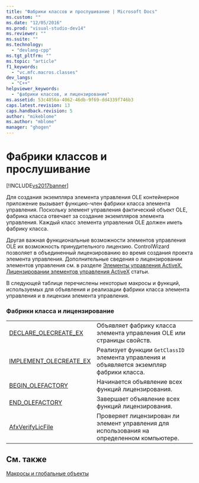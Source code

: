 ```yaml
---
title: "Фабрики классов и прослушивание | Microsoft Docs"
ms.custom: ""
ms.date: "12/05/2016"
ms.prod: "visual-studio-dev14"
ms.reviewer: ""
ms.suite: ""
ms.technology: 
  - "devlang-cpp"
ms.tgt_pltfrm: ""
ms.topic: "article"
f1_keywords: 
  - "vc.mfc.macros.classes"
dev_langs: 
  - "C++"
helpviewer_keywords: 
  - "фабрики классов, и лицензирование"
ms.assetid: 53c4856a-4062-46db-9f69-dd4339f746b3
caps.latest.revision: 13
caps.handback.revision: 5
author: "mikeblome"
ms.author: "mblome"
manager: "ghogen"
---
```

# Фабрики классов и прослушивание
[!INCLUDE[vs2017banner](../../assembler/inline/includes/vs2017banner.md)]

Для создания экземпляра элемента управления OLE контейнерное приложение вызывает функцию\-член фабрики класса элемента управления.  Поскольку элемент управления фактический объект OLE, фабрика класса отвечает за создание экземпляров элемента управления.  Каждый класс элемента управления OLE должен иметь фабрику класса.  
  
 Другая важная функциональные возможности элементов управления OLE их возможность принудительного лицензию.  ControlWizard позволяет в объединенный лицензированию во время создания проекта элемента управления.  Дополнительные сведения о лицензировании элементов управления см. в разделе [Элементы управления ActiveX. Лицензировании элементов управления ActiveX](../../mfc/mfc-activex-controls-licensing-an-activex-control.md) статьи.  
  
 В следующей таблице перечислены некоторые макросы и функций, используемых для объявления и реализации фабрики класса элемента управления и в лицензии элемента управления.  
  
### Фабрики класса и лицензирование  
  
|||  
|-|-|  
|[DECLARE\_OLECREATE\_EX](../Topic/DECLARE_OLECREATE_EX.md)|Объявляет фабрику класса элемента управления OLE или страницы свойств.|  
|[IMPLEMENT\_OLECREATE\_EX](../Topic/IMPLEMENT_OLECREATE_EX.md)|Реализует функции `GetClassID` элемента управления и объявляется экземпляр фабрики класса.|  
|[BEGIN\_OLEFACTORY](../Topic/BEGIN_OLEFACTORY.md)|Начинается объявление всех функций лицензирования.|  
|[END\_OLEFACTORY](../Topic/END_OLEFACTORY.md)|Завершает объявление всех функций лицензирования.|  
|[AfxVerifyLicFile](../Topic/AfxVerifyLicFile.md)|Проверяет лицензирован ли элемент управления для использования на определенном компьютере.|  
  
## См. также  
 [Макросы и глобальные объекты](../../mfc/reference/mfc-macros-and-globals.md)